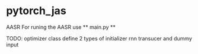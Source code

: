 # pytorch_jas
AASR
For runing the AASR use ** main.py **

TODO:
optimizer class
define 2 types of initializer
rnn transucer and dummy input
